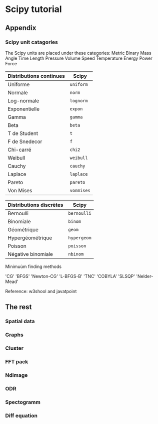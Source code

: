 # Scipy tutorial

## Appendix

### Scipy unit catagories

The Scipy units are placed under these categories:
Metric
Binary
Mass
Angle
Time
Length
Pressure
Volume
Speed
Temperature
Energy
Power
Force

| Distributions continues | Scipy |
|------------------------|-------|
| Uniforme               | `uniform` |
| Normale                | `norm` |
| Log-normale            | `lognorm` |
| Exponentielle          | `expon` |
| Gamma                  | `gamma` |
| Beta                   | `beta` |
| T de Student           | `t` |
| F de Snedecor          | `f` |
| Chi-carré              | `chi2` |
| Weibull                | `weibull` |
| Cauchy                 | `cauchy` |
| Laplace                | `laplace` |
| Pareto                 | `pareto` |
| Von Mises              | `vonmises` |

| Distributions discrètes | Scipy |
|------------------------|-------|
| Bernoulli              | `bernoulli` |
| Binomiale              | `binom` |
| Géométrique            | `geom` |
| Hypergéométrique       | `hypergeom` |
| Poisson                | `poisson` |
| Négative binomiale     | `nbinom` |

Minimuùm finding methods

'CG'
'BFGS'
'Newton-CG'
'L-BFGS-B'
'TNC'
'COBYLA'
'SLSQP'
'Nelder-Mead'

Reference: w3shool and javatpoint

## The rest

### Spatial data

### Graphs

### Cluster

### FFT pack

### Ndimage

### ODR

### Spectogramm

### Diff equation
